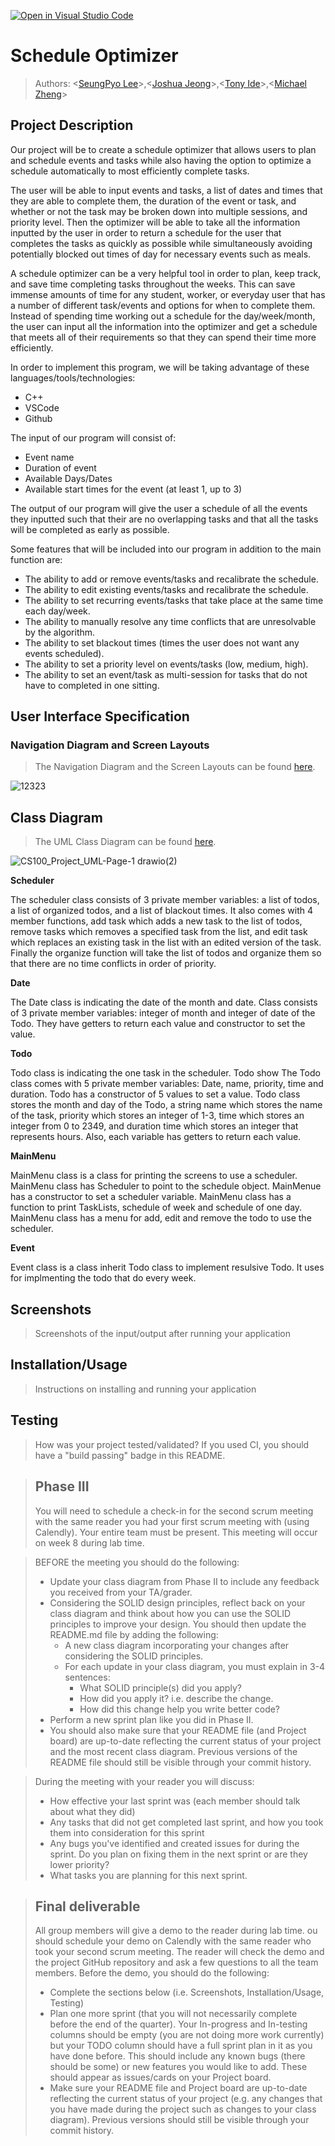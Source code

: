 [![Open in Visual Studio Code](https://classroom.github.com/assets/open-in-vscode-718a45dd9cf7e7f842a935f5ebbe5719a5e09af4491e668f4dbf3b35d5cca122.svg)](https://classroom.github.com/online_ide?assignment_repo_id=10950611&assignment_repo_type=AssignmentRepo)

# Schedule Optimizer
 
 > Authors: \<[SeungPyo Lee](https://github.com/qwemelon3619)\>,\<[Joshua Jeong](https://github.com/JoshuaJJeong)\>,\<[Tony Ide](https://github.com/Tony-Ide)\>,\<[Michael Zheng](https://github.com/ahupq)\>

## Project Description
Our project will be to create a schedule optimizer that allows users to plan and schedule events and tasks while also having the option to optimize a schedule automatically to most efficiently complete tasks.

The user will be able to input events and tasks, a list of dates and times that they are able to complete them, the duration of the event or task, and whether or not the task may be broken down into multiple sessions, and priority level. Then the optimizer will be able to take all the information inputted by the user in order to return a schedule for the user that completes the tasks as quickly as possible while simultaneously avoiding potentially blocked out times of day for necessary events such as meals.

A schedule optimizer can be a very helpful tool in order to plan, keep track, and save time completing tasks throughout the weeks. This can save immense amounts of time for any student, worker, or everyday user that has a number of different task/events and options for when to complete them. Instead of spending time working out a schedule for the day/week/month, the user can input all the information into the optimizer and get a schedule that meets all of their requirements so that they can spend their time more efficiently.

In order to implement this program, we will be taking advantage of these languages/tools/technologies:
  * C++
  * VSCode
  * Github

The input of our program will consist of:
  * Event name
  * Duration of event
  * Available Days/Dates
  * Available start times for the event (at least 1, up to 3)

The output of our program will give the user a schedule of all the events they inputted such that their are no overlapping tasks and that all the tasks will be completed as early as possible.

Some features that will be included into our program in addition to the main function are:
  * The ability to add or remove events/tasks and recalibrate the schedule.
  * The ability to edit existing events/tasks and recalibrate the schedule.
  * The ability to set recurring events/tasks that take place at the same time each day/week.
  * The ability to manually resolve any time conflicts that are unresolvable by the algorithm.
  * The ability to set blackout times (times the user does not want any events scheduled).
  * The ability to set a priority level on events/tasks (low, medium, high).
  * The ability to set an event/task as multi-session for tasks that do not have to completed in one sitting.

## User Interface Specification

### Navigation Diagram and Screen Layouts
> The Navigation Diagram and the Screen Layouts can be found [here](https://docs.google.com/document/d/1cz8a8vcMeWhP3Ak7lRTANpxjZ2O_7oP-SqNYGQ6tbC4/edit?usp=sharing).

![12323](https://github.com/cs100/final-project-hzhen066-tide001-slee809-jjeon050/assets/47466245/df577792-ba0b-40e5-8819-c9242d6f8f23)
## Class Diagram
 > The UML Class Diagram can be found [here](https://drive.google.com/file/d/1r1yw7ulCBWrIhM2v2lEsLqIFsEnQPoC8/view?usp=sharing).
 
![CS100_Project_UML-Page-1 drawio(2)](https://github.com/cs100/final-project-hzhen066-tide001-slee809-jjeon050/assets/47466245/31caacd6-3a73-4605-bac0-e34533dd9693)

**Scheduler**

The scheduler class consists of 3 private member variables: a list of todos, a list of organized todos, and a list of blackout times. It also comes with 4 member functions, add task which adds a new task to the list of todos, remove tasks which removes a specified task from the list, and edit task which replaces an existing task in the list with an edited version of the task. Finally the organize function will take the list of todos and organize them so that there are no time conflicts in order of priority.

**Date**

The Date class is indicating the date of the month and date. Class consists of 3 private member variables: integer of month and integer of date of the Todo. They have getters to return each value and constructor to set the value.

**Todo**

Todo class is indicating the one task in the scheduler. Todo show The Todo class comes with 5 private member variables: Date, name, priority, time and duration. Todo has a constructor of 5 values to set a value. Todo class stores the month and day of the Todo, a string name which stores the name of the task, priority which stores an integer of 1-3, time which stores an integer from 0 to 2349, and duration time which stores an integer that represents hours. Also, each variable has getters to return each value.

**MainMenu**

MainMenu class is a class for printing the screens to use a scheduler. MainMenu class has Scheduler to point to the schedule object. MainMenue has a constructor to set a scheduler variable. MainMenu class has a function to print TaskLists, schedule of week and schedule of one day. MainMenu class has a menu for add, edit and remove the todo to use the scheduler.

**Event**

Event class is a class inherit Todo class to implement resulsive Todo. It uses for implmenting the todo that do every week.
 
 ## Screenshots
 > Screenshots of the input/output after running your application
 ## Installation/Usage
 > Instructions on installing and running your application
 ## Testing
 > How was your project tested/validated? If you used CI, you should have a "build passing" badge in this README.
 


 > ## Phase III
 > You will need to schedule a check-in for the second scrum meeting with the same reader you had your first scrum meeting with (using Calendly). Your entire team must be present. This meeting will occur on week 8 during lab time.
 
 > BEFORE the meeting you should do the following:
 > * Update your class diagram from Phase II to include any feedback you received from your TA/grader.
 > * Considering the SOLID design principles, reflect back on your class diagram and think about how you can use the SOLID principles to improve your design. You should then update the README.md file by adding the following:
 >   * A new class diagram incorporating your changes after considering the SOLID principles.
 >   * For each update in your class diagram, you must explain in 3-4 sentences:
 >     * What SOLID principle(s) did you apply?
 >     * How did you apply it? i.e. describe the change.
 >     * How did this change help you write better code?
 > * Perform a new sprint plan like you did in Phase II.
 > * You should also make sure that your README file (and Project board) are up-to-date reflecting the current status of your project and the most recent class diagram. Previous versions of the README file should still be visible through your commit history.
 
> During the meeting with your reader you will discuss: 
 > * How effective your last sprint was (each member should talk about what they did)
 > * Any tasks that did not get completed last sprint, and how you took them into consideration for this sprint
 > * Any bugs you've identified and created issues for during the sprint. Do you plan on fixing them in the next sprint or are they lower priority?
 > * What tasks you are planning for this next sprint.

 
 > ## Final deliverable
 > All group members will give a demo to the reader during lab time. ou should schedule your demo on Calendly with the same reader who took your second scrum meeting. The reader will check the demo and the project GitHub repository and ask a few questions to all the team members. 
 > Before the demo, you should do the following:
 > * Complete the sections below (i.e. Screenshots, Installation/Usage, Testing)
 > * Plan one more sprint (that you will not necessarily complete before the end of the quarter). Your In-progress and In-testing columns should be empty (you are not doing more work currently) but your TODO column should have a full sprint plan in it as you have done before. This should include any known bugs (there should be some) or new features you would like to add. These should appear as issues/cards on your Project board.
 > * Make sure your README file and Project board are up-to-date reflecting the current status of your project (e.g. any changes that you have made during the project such as changes to your class diagram). Previous versions should still be visible through your commit history. 